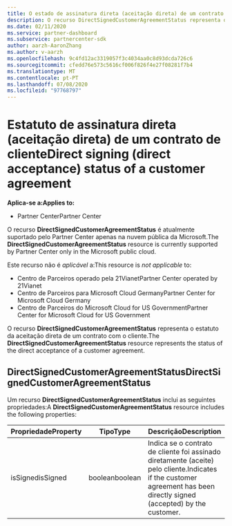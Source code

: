```yaml
---
title: O estado de assinatura direta (aceitação direta) de um contrato de cliente.
description: O recurso DirectSignedCustomerAgreementStatus representa o estatuto da assinatura direta (aceitação direta) de um contrato com o cliente.
ms.date: 02/11/2020
ms.service: partner-dashboard
ms.subservice: partnercenter-sdk
author: aarzh-AaronZhang
ms.author: v-aarzh
ms.openlocfilehash: 9c4fd12ac3319057f3c4034aa0c8d93dcda726c6
ms.sourcegitcommit: cfedd76e573c5616cf006f826f4e27f08281f7b4
ms.translationtype: MT
ms.contentlocale: pt-PT
ms.lasthandoff: 07/08/2020
ms.locfileid: "97768797"
---
```

# <a name="direct-signing-direct-acceptance-status-of-a-customer-agreement"></a><span data-ttu-id="0b6af-103">Estatuto de assinatura direta (aceitação direta) de um contrato de cliente</span><span class="sxs-lookup"><span data-stu-id="0b6af-103">Direct signing (direct acceptance) status of a customer agreement</span></span>

<span data-ttu-id="0b6af-104">**Aplica-se a:**</span><span class="sxs-lookup"><span data-stu-id="0b6af-104">**Applies to:**</span></span>

- <span data-ttu-id="0b6af-105">Partner Center</span><span class="sxs-lookup"><span data-stu-id="0b6af-105">Partner Center</span></span>

<span data-ttu-id="0b6af-106">O recurso **DirectSignedCustomerAgreementStatus** é atualmente suportado pelo Partner Center apenas na nuvem pública da Microsoft.</span><span class="sxs-lookup"><span data-stu-id="0b6af-106">The **DirectSignedCustomerAgreementStatus** resource is currently supported by Partner Center only in the Microsoft public cloud.</span></span>

<span data-ttu-id="0b6af-107">Este recurso não é *aplicável* a:</span><span class="sxs-lookup"><span data-stu-id="0b6af-107">This resource is *not applicable* to:</span></span>

- <span data-ttu-id="0b6af-108">Centro de Parceiros operado pela 21Vianet</span><span class="sxs-lookup"><span data-stu-id="0b6af-108">Partner Center operated by 21Vianet</span></span>
- <span data-ttu-id="0b6af-109">Centro de Parceiros para Microsoft Cloud Germany</span><span class="sxs-lookup"><span data-stu-id="0b6af-109">Partner Center for Microsoft Cloud Germany</span></span>
- <span data-ttu-id="0b6af-110">Centro de Parceiros do Microsoft Cloud for US Government</span><span class="sxs-lookup"><span data-stu-id="0b6af-110">Partner Center for Microsoft Cloud for US Government</span></span>

<span data-ttu-id="0b6af-111">O recurso **DirectSignedCustomerAgreementStatus** representa o estatuto da aceitação direta de um contrato com o cliente.</span><span class="sxs-lookup"><span data-stu-id="0b6af-111">The **DirectSignedCustomerAgreementStatus** resource represents the status of the direct acceptance of a customer agreement.</span></span>

## <a name="directsignedcustomeragreementstatus"></a><span data-ttu-id="0b6af-112">DirectSignedCustomerAgreementStatus</span><span class="sxs-lookup"><span data-stu-id="0b6af-112">DirectSignedCustomerAgreementStatus</span></span>

<span data-ttu-id="0b6af-113">Um recurso **DirectSignedCustomerAgreementStatus** inclui as seguintes propriedades:</span><span class="sxs-lookup"><span data-stu-id="0b6af-113">A **DirectSignedCustomerAgreementStatus** resource includes the following properties:</span></span>

| <span data-ttu-id="0b6af-114">Propriedade</span><span class="sxs-lookup"><span data-stu-id="0b6af-114">Property</span></span>       | <span data-ttu-id="0b6af-115">Tipo</span><span class="sxs-lookup"><span data-stu-id="0b6af-115">Type</span></span>   | <span data-ttu-id="0b6af-116">Descrição</span><span class="sxs-lookup"><span data-stu-id="0b6af-116">Description</span></span>                                                                                               |
|----------------|--------|-----------------------------------------------------------------------------------------------------------|
| <span data-ttu-id="0b6af-117">isSigned</span><span class="sxs-lookup"><span data-stu-id="0b6af-117">isSigned</span></span> | <span data-ttu-id="0b6af-118">boolean</span><span class="sxs-lookup"><span data-stu-id="0b6af-118">boolean</span></span> | <span data-ttu-id="0b6af-119">Indica se o contrato de cliente foi assinado diretamente (aceite) pelo cliente.</span><span class="sxs-lookup"><span data-stu-id="0b6af-119">Indicates if the customer agreement has been directly signed (accepted) by the customer.</span></span> |

